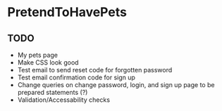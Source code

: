 # PretendToHavePets

TODO
----

- My pets page
- Make CSS look good
- Test email to send reset code for forgotten password
- Test email confirmation code for sign up
- Change queries on change password, login, and sign up page to be prepared statements (?)
- Validation/Accessability checks
